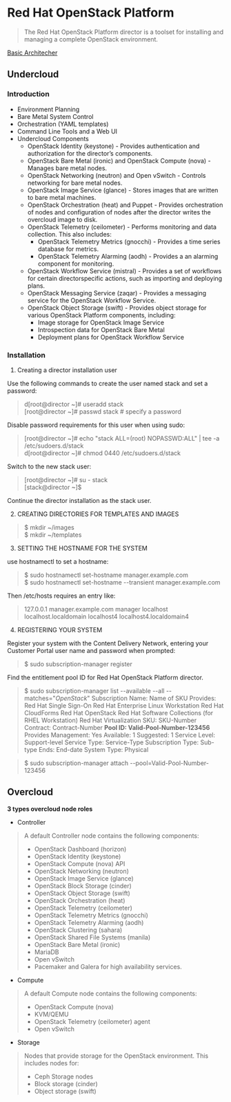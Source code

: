 # Red Hat OpenStack Platform

>The Red Hat OpenStack Platform director is a toolset for installing and managing a complete OpenStack
environment.

[Basic Architecher](./arch.png)

## Undercloud

### Introduction

* Environment Planning
* Bare Metal System Control
* Orchestration (YAML templates)
* Command Line Tools and a Web UI
* Undercloud Components
  * OpenStack Identity (keystone) - Provides authentication and authorization for the director’s components.
  * OpenStack Bare Metal (ironic) and OpenStack Compute (nova) - Manages bare metal nodes.
  * OpenStack Networking (neutron) and Open vSwitch - Controls networking for bare metal nodes.
  * OpenStack Image Service (glance) - Stores images that are written to bare metal machines.
  * OpenStack Orchestration (heat) and Puppet - Provides orchestration of nodes and configuration of nodes after the director writes the overcloud image to disk.
  * OpenStack Telemetry (ceilometer) - Performs monitoring and data collection. This also includes:
    * OpenStack Telemetry Metrics (gnocchi) - Provides a time series database for metrics.
    * OpenStack Telemetry Alarming (aodh) - Provides a an alarming component for monitoring.
  * OpenStack Workflow Service (mistral) - Provides a set of workflows for certain directorspecific actions, such as importing and deploying plans.
  * OpenStack Messaging Service (zaqar) - Provides a messaging service for the OpenStack Workflow Service.
  * OpenStack Object Storage (swift) - Provides object storage for various OpenStack Platform components, including:
    * Image storage for OpenStack Image Service
    * Introspection data for OpenStack Bare Metal
    * Deployment plans for OpenStack Workflow Service

### Installation

1. Creating a director installation user  

Use the following commands to create the user named stack and set a password:
> d[root@director ~]# useradd stack  
> [root@director ~]# passwd stack # specify a password

Disable password requirements for this user when using sudo:
> [root@director ~]# echo "stack ALL=(root) NOPASSWD:ALL" | tee -a
/etc/sudoers.d/stack  
> d[root@director ~]# chmod 0440 /etc/sudoers.d/stack

Switch to the new stack user:
> [root@director ~]# su - stack  
> [stack@director ~]$

Continue the director installation as the stack user.

2. CREATING DIRECTORIES FOR TEMPLATES AND IMAGES

> $ mkdir ~/images  
> $ mkdir ~/templates

3. SETTING THE HOSTNAME FOR THE SYSTEM

use hostnamectl to set a hostname:
> $ sudo hostnamectl set-hostname manager.example.com  
> $ sudo hostnamectl set-hostname --transient manager.example.com

Then /etc/hosts requires an entry like:

> 127.0.0.1 manager.example.com manager localhost localhost.localdomain
localhost4 localhost4.localdomain4

4. REGISTERING YOUR SYSTEM

Register your system with the Content Delivery Network, entering your Customer Portal user name and
password when prompted:

> $ sudo subscription-manager register

Find the entitlement pool ID for Red Hat OpenStack Platform director.

>$ sudo subscription-manager list --available --all --matches="*OpenStack*"
Subscription Name: Name of SKU
Provides: Red Hat Single Sign-On
Red Hat Enterprise Linux Workstation
Red Hat CloudForms
Red Hat OpenStack
Red Hat Software Collections (for RHEL Workstation)
Red Hat Virtualization
SKU: SKU-Number
Contract: Contract-Number
**Pool ID: Valid-Pool-Number-123456**
Provides Management: Yes
Available: 1
Suggested: 1
Service Level: Support-level
Service Type: Service-Type
Subscription Type: Sub-type
Ends: End-date
System Type: Physical

>$ sudo subscription-manager attach --pool=Valid-Pool-Number-123456


## Overcloud

**3 types overcloud node roles**

* Controller
> A default Controller node contains the following components:
> * OpenStack Dashboard (horizon)
> * OpenStack Identity (keystone)
> * OpenStack Compute (nova) API
> * OpenStack Networking (neutron)
> * OpenStack Image Service (glance)
> * OpenStack Block Storage (cinder)
> * OpenStack Object Storage (swift)
> * OpenStack Orchestration (heat)
> * OpenStack Telemetry (ceilometer)
> * OpenStack Telemetry Metrics (gnocchi)
> * OpenStack Telemetry Alarming (aodh)
> * OpenStack Clustering (sahara)
> * OpenStack Shared File Systems (manila)
> * OpenStack Bare Metal (ironic)
> * MariaDB
> * Open vSwitch
> * Pacemaker and Galera for high availability services.

* Compute
> A default Compute node contains the following components:
> * OpenStack Compute (nova)
> * KVM/QEMU
> * OpenStack Telemetry (ceilometer) agent
> * Open vSwitch

* Storage
> Nodes that provide storage for the OpenStack environment. This includes nodes for:
> * Ceph Storage nodes
> * Block storage (cinder)
> * Object storage (swift)
